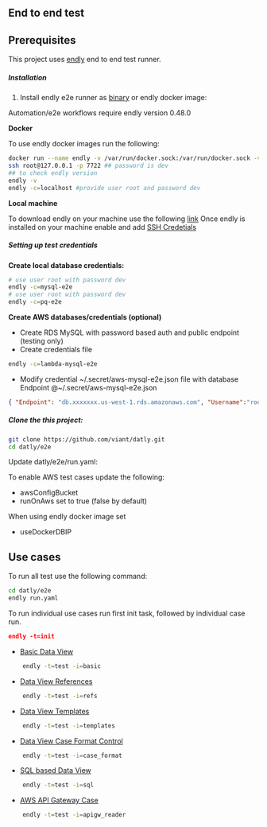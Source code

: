## End to end test


## Prerequisites

This project uses [endly](https://github.com/viant/endly/) end to end test runner.

##### Installation

1. Install endly e2e runner as [binary](https://github.com/viant/endly/releases) or endly docker image:

Automation/e2e workflows require endly version 0.48.0

**Docker**

To use endly docker images run the following:

```bash 
docker run --name endly -v /var/run/docker.sock:/var/run/docker.sock -v ~/e2e:/e2e -v ~/e2e/.secret/:/root/.secret/ -p 7722:22  -d endly/endly:latest-ubuntu16.04  
ssh root@127.0.0.1 -p 7722 ## password is dev
## to check endly version
endly -v
endly -c=localhost #provide user root and password dev
```


**Local machine**

To download endly on your machine use the following [link](https://github.com/viant/endly/releases)
Once endly is installed on your machine enable and add [SSH Credetials](https://github.com/viant/endly/tree/master/doc/secrets#ssh)

##### Setting up test credentials

**Create local database credentials:**
```bash
# use user root with password dev
endly -c=mysql-e2e  
# use user root with password dev
endly -c=pq-e2e

```
**Create AWS databases/credentials (optional)**
- Create RDS MySQL with password based auth and public endpoint (testing only)
- Create credentials file
```bash
endly -c=lambda-mysql-e2e
````
- Modify credential ~/.secret/aws-mysql-e2e.json file with database Endpoint
@~/.secret/aws-mysql-e2e.json
```json
{ "Endpoint": "db.xxxxxxx.us-west-1.rds.amazonaws.com", "Username":"root","EncryptedPassword":"*****"}
```


##### Clone the this project:
```bash
git clone https://github.com/viant/datly.git
cd datly/e2e
```

Update datly/e2e/run.yaml:

To enable AWS test cases update the following:
- awsConfigBucket 
- runOnAws set to true (false by default)

When using endly docker image set
- useDockerDBIP



## Use cases

To run all test use the following command:

```bash
cd datly/e2e
endly run.yaml
```

To run individual use cases run first init task,  followed by individual case run.

```json
endly -t=init
```

- [Basic Data View](regression/cases/001_basic)

```bash
    endly -t=test -i=basic
```

- [Data View References](regression/cases/002_refs)

```bash
    endly -t=test -i=refs
```


- [Data View Templates](regression/cases/003_templates)

```bash
    endly -t=test -i=templates
```


- [Data View Case Format Control](regression/cases/004_case_format)

```bash
    endly -t=test -i=case_format
```

- [SQL based Data View](regression/cases/005_sql)

```bash
    endly -t=test -i=sql
```

- [AWS API Gateway Case](regression/cases/006_apigw_reader)

```bash
    endly -t=test -i=apigw_reader
```


